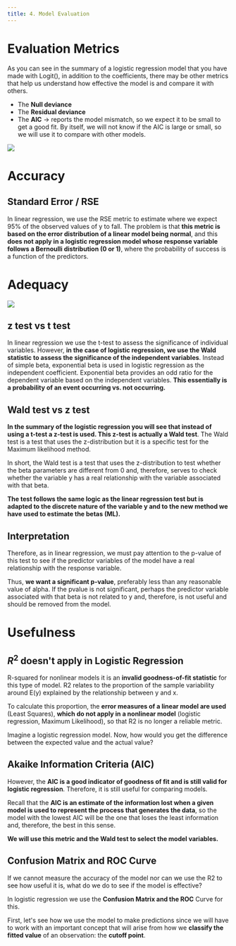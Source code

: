 ```yaml
---
title: 4. Model Evaluation
---
```


# Evaluation Metrics

As you can see in the summary of a logistic regression model that you have made with Logit(), in addition to the coefficients, there may be other metrics that help us understand how effective the model is and compare it with others.

- The **Null deviance**
- The **Residual deviance**
- The **AIC** →  reports the model mismatch, so we expect it to be small to get a good fit. By itself, we will not know if the AIC is large or small, so we will use it to compare with other models.


![](../attachments/screenshot-2024-05-12-at-123438.png)

# Accuracy
## Standard Error / RSE

In linear regression, we use the RSE metric to estimate where we expect 95% of the observed values of y to fall. The problem is that **this metric is based on the error distribution of a linear model being normal**, and this **does not apply in a logistic regression model whose response variable follows a Bernoulli distribution (0 or 1)**, where the probability of success is a function of the predictors.


# Adequacy
![](../attachments/screenshot-2024-05-12-at-123538.png)

## z test vs t test
In linear regression we use the t-test to assess the significance of individual variables. However, **in the case of logistic regression, we use the Wald statistic to assess the significance of the independent variables**. Instead of simple beta, exponential beta is used in logistic regression as the independent coefficient. Exponential beta provides an odd ratio for the dependent variable based on the independent variables. **This essentially is a probability of an event occurring vs. not occurring.**


## Wald test vs z test
**In the summary of the logistic regression you will see that instead of using a t-test a z-test is used. This z-test is actually a Wald test**. The Wald test is a test that uses the z-distribution but it is a specific test for the Maximum likelihood method.

In short, the Wald test is a test that uses the z-distribution to test whether the beta parameters are different from 0 and, therefore, serves to check whether the variable y has a real relationship with the variable associated with that beta.

**The test follows the same logic as the linear regression test but is adapted to the discrete nature of the variable y and to the new method we have used to estimate the betas (ML).**

## Interpretation

Therefore, as in linear regression, we must pay attention to the p-value of this test to see if the predictor variables of the model have a real relationship with the response variable.

Thus, **we want a significant p-value**, preferably less than any reasonable value of alpha. If the pvalue is not significant, perhaps the predictor variable associated with that beta is not related to y and, therefore, is not useful and should be removed from the model.

# Usefulness

## $R^2$ doesn't apply in Logistic Regression

R-squared for nonlinear models it is an **invalid goodness-of-fit statistic** for this type of model. R2 relates to the proportion of the sample variability around E(y) explained by the relationship between y and x.

To calculate this proportion, the **error measures of a linear model are used** (Least Squares), **which do not apply in a nonlinear model** (logistic regression, Maximum Likelihood), so that R2 is no longer a reliable metric.

Imagine a logistic regression model. Now, how would you get the difference between the expected value and the actual value?

## Akaike Information Criteria (AIC)

However, the **AIC is a good indicator of goodness of fit and is still valid for logistic regression**. Therefore, it is still useful for comparing models.

Recall that the **AIC is an estimate of the information lost when a given model is used to represent the process that generates the data**, so the model with the lowest AIC will be the one that loses the least information and, therefore, the best in this sense.

**We will use this metric and the Wald test to select the model variables.**

## Confusion Matrix and ROC Curve
If we cannot measure the accuracy of the model nor can we use the R2 to see how useful it is, what do we do to see if the model is effective?

In logistic regression we use the **Confusion Matrix and the ROC** Curve for this.

First, let's see how we use the model to make predictions since we will have to work with an important concept that will arise from how we **classify the fitted value** of an observation: the **cutoff point**.
